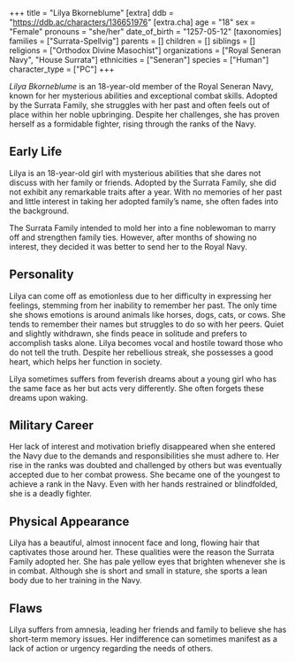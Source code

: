 +++
title = "Lilya Bkorneblume"
[extra]
ddb = "https://ddb.ac/characters/136651976"
[extra.cha]
age = "18"
sex = "Female"
pronouns = "she/her"
date_of_birth = "1257-05-12"
[taxonomies]
families = ["Surrata-Spellvig"]
parents = []
children = []
siblings = []
religions = ["Orthodox Divine Masochist"]
organizations = ["Royal Seneran Navy", "House Surrata"]
ethnicities = ["Seneran"]
species = ["Human"]
character_type = ["PC"]
+++

_Lilya Bkorneblume_ is an 18-year-old member of the Royal Seneran Navy, known
for her mysterious abilities and exceptional combat skills. Adopted by the
Surrata Family, she struggles with her past and often feels out of place within
her noble upbringing. Despite her challenges, she has proven herself as a
formidable fighter, rising through the ranks of the Navy.

## Early Life

Lilya is an 18-year-old girl with mysterious abilities that she dares not
discuss with her family or friends. Adopted by the Surrata Family, she did not
exhibit any remarkable traits after a year. With no memories of her past and
little interest in taking her adopted family’s name, she often fades into the
background.

The Surrata Family intended to mold her into a fine noblewoman to marry off and
strengthen family ties. However, after months of showing no interest, they
decided it was better to send her to the Royal Navy.

## Personality

Lilya can come off as emotionless due to her difficulty in expressing her
feelings, stemming from her inability to remember her past. The only time she
shows emotions is around animals like horses, dogs, cats, or cows. She tends to
remember their names but struggles to do so with her peers. Quiet and slightly
withdrawn, she finds peace in solitude and prefers to accomplish tasks alone.
Lilya becomes vocal and hostile toward those who do not tell the truth. Despite
her rebellious streak, she possesses a good heart, which helps her function in
society.

Lilya sometimes suffers from feverish dreams about a young girl who has the same
face as her but acts very differently. She often forgets these dreams upon
waking.

## Military Career

Her lack of interest and motivation briefly disappeared when she entered the
Navy due to the demands and responsibilities she must adhere to. Her rise in the
ranks was doubted and challenged by others but was eventually accepted due to
her combat prowess. She became one of the youngest to achieve a rank in the
Navy. Even with her hands restrained or blindfolded, she is a deadly fighter.

## Physical Appearance

Lilya has a beautiful, almost innocent face and long, flowing hair that
captivates those around her. These qualities were the reason the Surrata Family
adopted her. She has pale yellow eyes that brighten whenever she is in combat.
Although she is short and small in stature, she sports a lean body due to her
training in the Navy.

## Flaws

Lilya suffers from amnesia, leading her friends and family to believe she has
short-term memory issues. Her indifference can sometimes manifest as a lack of
action or urgency regarding the needs of others.
